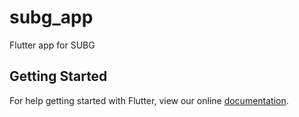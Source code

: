 # subg_app

Flutter app for SUBG

## Getting Started

For help getting started with Flutter, view our online
[documentation](https://flutter.io/).
